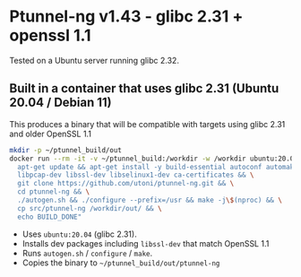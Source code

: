 # Ptunnel-ng v1.43 - glibc 2.31 + openssl 1.1

Tested on a Ubuntu server running glibc 2.32.

## Built in a container that uses glibc 2.31 (Ubuntu 20.04 / Debian 11)

This produces a binary that will be compatible with targets using glibc 2.31 and older OpenSSL 1.1

```bash
mkdir -p ~/ptunnel_build/out
docker run --rm -it -v ~/ptunnel_build:/workdir -w /workdir ubuntu:20.04 /bin/bash -lc "\
  apt-get update && apt-get install -y build-essential autoconf automake libtool pkg-	     config git \
  libpcap-dev libssl-dev libselinux1-dev ca-certificates && \
  git clone https://github.com/utoni/ptunnel-ng.git && \
  cd ptunnel-ng && \
  ./autogen.sh && ./configure --prefix=/usr && make -j\$(nproc) && \
  cp src/ptunnel-ng /workdir/out/ && \
  echo BUILD_DONE"
```

- Uses `ubuntu:20.04` (glibc 2.31).
- Installs dev packages including `libssl-dev` that match OpenSSL 1.1
- Runs `autogen.sh` / `configure` / `make`.
- Copies the binary to `~/ptunnel_build/out/ptunnel-ng`
